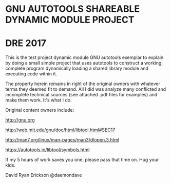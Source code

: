 # GNU AUTOTOOLS SHAREABLE DYNAMIC MODULE PROJECT
# DRE 2017

This is the test project dynamic module GNU autotools exemplar to explain by doing a small simple project that
uses autotools to construct a working, complete program dynamically loading a shared library module 
and executing code within it. 

The property herein remains in right of the original owners with whatever terms they deemed fit to demand. All I did was analyze many conflicted and
incomplete technical sources (see attached .pdf files for examples) and make them work. It's what I do. 

Original content owners include:
 
http://gnu.org

http://web.mit.edu/gnu/doc/html/libtool.html#SEC17

http://man7.org/linux/man-pages/man3/dlopen.3.html

https://autotools.io/libtool/symbols.html


If my 5 hours of work saves you one, please pass that time on. Hug your kids. 

David Ryan Erickson  @daemondave

